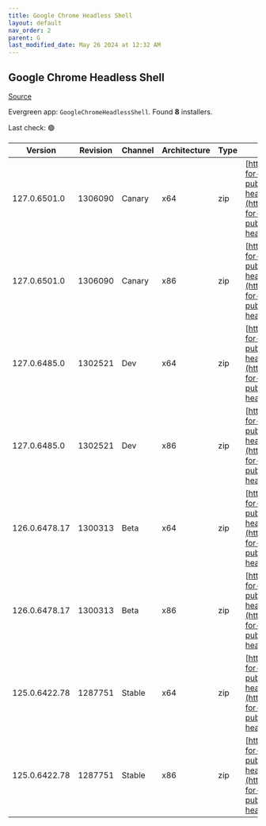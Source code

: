 ```yaml
---
title: Google Chrome Headless Shell
layout: default
nav_order: 2
parent: G
last_modified_date: May 26 2024 at 12:32 AM
---
```


## Google Chrome Headless Shell

[Source](https://googlechromelabs.github.io/chrome-for-testing/)

Evergreen app: `GoogleChromeHeadlessShell`. Found **8** installers.

Last check: 🟢

| Version       | Revision | Channel | Architecture | Type | URI                                                                                                                                                                                                                          |
| ------------- | -------- | ------- | ------------ | ---- | ---------------------------------------------------------------------------------------------------------------------------------------------------------------------------------------------------------------------------- |
| 127.0.6501.0  | 1306090  | Canary  | x64          | zip  | [https://storage.googleapis.com/chrome-for-testing-public/127.0.6501.0/win64/chrome-headless-shell-win64.zip](https://storage.googleapis.com/chrome-for-testing-public/127.0.6501.0/win64/chrome-headless-shell-win64.zip)   |
| 127.0.6501.0  | 1306090  | Canary  | x86          | zip  | [https://storage.googleapis.com/chrome-for-testing-public/127.0.6501.0/win32/chrome-headless-shell-win32.zip](https://storage.googleapis.com/chrome-for-testing-public/127.0.6501.0/win32/chrome-headless-shell-win32.zip)   |
| 127.0.6485.0  | 1302521  | Dev     | x64          | zip  | [https://storage.googleapis.com/chrome-for-testing-public/127.0.6485.0/win64/chrome-headless-shell-win64.zip](https://storage.googleapis.com/chrome-for-testing-public/127.0.6485.0/win64/chrome-headless-shell-win64.zip)   |
| 127.0.6485.0  | 1302521  | Dev     | x86          | zip  | [https://storage.googleapis.com/chrome-for-testing-public/127.0.6485.0/win32/chrome-headless-shell-win32.zip](https://storage.googleapis.com/chrome-for-testing-public/127.0.6485.0/win32/chrome-headless-shell-win32.zip)   |
| 126.0.6478.17 | 1300313  | Beta    | x64          | zip  | [https://storage.googleapis.com/chrome-for-testing-public/126.0.6478.17/win64/chrome-headless-shell-win64.zip](https://storage.googleapis.com/chrome-for-testing-public/126.0.6478.17/win64/chrome-headless-shell-win64.zip) |
| 126.0.6478.17 | 1300313  | Beta    | x86          | zip  | [https://storage.googleapis.com/chrome-for-testing-public/126.0.6478.17/win32/chrome-headless-shell-win32.zip](https://storage.googleapis.com/chrome-for-testing-public/126.0.6478.17/win32/chrome-headless-shell-win32.zip) |
| 125.0.6422.78 | 1287751  | Stable  | x64          | zip  | [https://storage.googleapis.com/chrome-for-testing-public/125.0.6422.78/win64/chrome-headless-shell-win64.zip](https://storage.googleapis.com/chrome-for-testing-public/125.0.6422.78/win64/chrome-headless-shell-win64.zip) |
| 125.0.6422.78 | 1287751  | Stable  | x86          | zip  | [https://storage.googleapis.com/chrome-for-testing-public/125.0.6422.78/win32/chrome-headless-shell-win32.zip](https://storage.googleapis.com/chrome-for-testing-public/125.0.6422.78/win32/chrome-headless-shell-win32.zip) |
